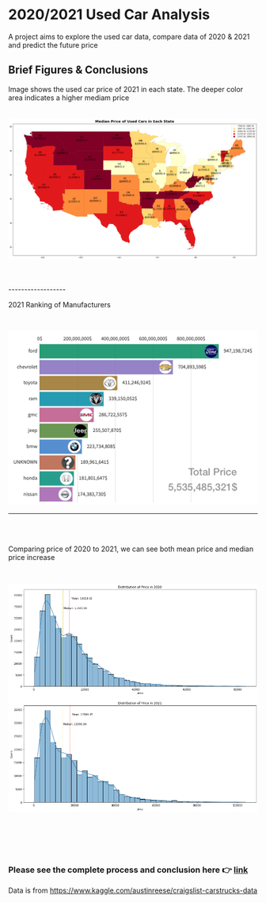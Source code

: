 # 2020/2021 Used Car Analysis

 A project aims to explore the used car data, compare data of 2020 & 2021 and predict the future price

 
## Brief Figures & Conclusions
 
 Image shows the used car price of 2021 in each state. The deeper color area indicates a higher mediam price
 <br />
 <br />
 <br />
 ![alt text](https://github.com/peter75977/2020-2021-Used-Car-Analysis/blob/main/Used%20Car%20Code%20Collection/Image/EDA_2021/5.1.%20EDA_Map_Median%20Price.png)
 
 <br />
 <br />
------------------
 
 
 2021 Ranking of Manufacturers
 
 <br />
 
 
  ![alt text](https://github.com/peter75977/2020-2021-Used-Car-Analysis/blob/main/Used%20Car%20Code%20Collection/Image/EDA_2021/2.1%20EDA_Cars%20Price%20of%20Top%2010%20Manufacturers.png)
 
 ------------------
 
 <br /><br />
 
 Comparing price of 2020 to 2021, we can see both mean price and median price increase <br />
 

 <br />
 
  ![alt text](https://github.com/peter75977/2020-2021-Used-Car-Analysis/blob/main/Used%20Car%20Code%20Collection/Image/EDA_2020%20Vs.%202021/3.%20Mean%20and%20Median%20Price%20Comparison.png)
 
 
 <br /><br />
------------------
### Please see the complete process and conclusion here 👉 [link](https://github.com/peter75977/2020-2021-Used-Car-Analysis/blob/main/Final%20Paper.pdf)


 Data is from https://www.kaggle.com/austinreese/craigslist-carstrucks-data

